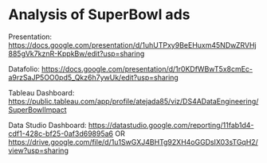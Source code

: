 # Analysis of SuperBowl ads

Presentation: https://docs.google.com/presentation/d/1uhUTPxy9BeEHuxm45NDwZRVHj885gVk7kznR-KppkBw/edit?usp=sharing 

Datafolio: https://docs.google.com/presentation/d/1r0KDfWBwT5x8cmEc-a9rzSaJP5OO0pd5_Qkz6h7ywUk/edit?usp=sharing

Tableau Dashboard: https://public.tableau.com/app/profile/atejada85/viz/DS4ADataEngineering/SuperBowlImpact

Data Studio Dashboard: https://datastudio.google.com/reporting/11fab1d4-cdf1-428c-bf25-0af3d69895a6   OR   https://drive.google.com/file/d/1u1SwGXJ4BHTg92XH4oGGDsIX03sTGqH2/view?usp=sharing 
